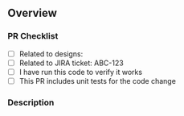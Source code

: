 ## Overview

### PR Checklist

- [ ] Related to designs:
- [ ] Related to JIRA ticket: ABC-123
- [ ] I have run this code to verify it works
- [ ] This PR includes unit tests for the code change

### Description

<!--
## Merging your changes

When you are ready to merge to main and publish your changes, use the "squash and merge" button in GitHub, and follow the [PR Title Guide](https://github.com/Codecademy/client-modules#pr-title-guide) to format your PR title and write your PR merge description.

**IMPORTANT:** If your PR contains breaking changes, please remember to follow the instructions for breaking changes!
-->

